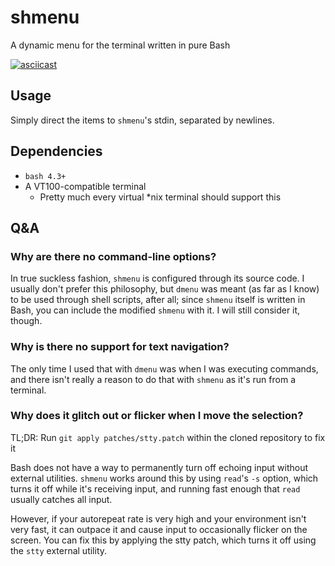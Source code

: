 # shmenu

A dynamic menu for the terminal written in pure Bash

[![asciicast](https://asciinema.org/a/232466.svg)](https://asciinema.org/a/232466)

## Usage

Simply direct the items to `shmenu`'s stdin, separated by newlines.

## Dependencies

- `bash 4.3+`
- A VT100-compatible terminal
	- Pretty much every virtual \*nix terminal should support this

## Q&A

### Why are there no command-line options?

In true suckless fashion, `shmenu` is configured through its source code. I usually don't prefer this philosophy, but `dmenu` was meant (as far as I know) to be used through shell scripts, after all; since `shmenu` itself is written in Bash, you can include the modified `shmenu` with it. I will still consider it, though.

### Why is there no support for text navigation?

The only time I used that with `dmenu` was when I was executing commands, and there isn't really a reason to do that with `shmenu` as it's run from a terminal.

### Why does it glitch out or flicker when I move the selection?

TL;DR: Run `git apply patches/stty.patch` within the cloned repository to fix it

Bash does not have a way to permanently turn off echoing input without external utilities. `shmenu` works around this by using `read`'s `-s` option, which turns it off while it's receiving input, and running fast enough that `read` usually catches all input.

However, if your autorepeat rate is very high and your environment isn't very fast, it can outpace it and cause input to occasionally flicker on the screen. You can fix this by applying the stty patch, which turns it off using the `stty` external utility.
